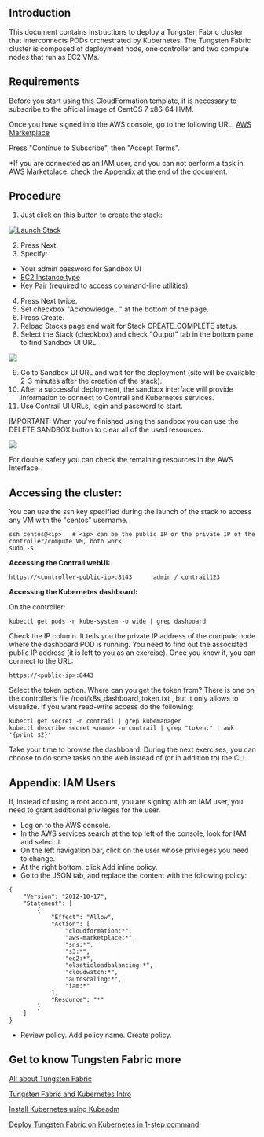 ## Introduction

This document contains instructions to deploy a Tungsten Fabric cluster that interconnects PODs orchestrated by Kubernetes. The Tungsten Fabric cluster is composed of deployment node, one controller and two compute nodes that run as EC2 VMs.

## Requirements

Before you start using this CloudFormation template, it is necessary to subscribe to the official image of CentOS 7 x86_64 HVM.

Once you have signed into the AWS console, go to the following URL: <a href="https://aws.amazon.com/marketplace/pp/B00O7WM7QW/" target="_blank">AWS Marketplace</a>

Press "Continue to Subscribe", then "Accept Terms".

*If you are connected as an IAM user, and you can not perform a task in AWS Marketplace, check the Appendix at the end of the document.

## Procedure

1. Just click on this button to create the stack:

<a href="https://console.aws.amazon.com/cloudformation/home#/stacks/new?stackName=tungstenfabric-k8s&amp;templateURL=https://s3-us-west-2.amazonaws.com/tungsten-fabric-sandbox/tungsten_fabric_stack_template.yaml" target="_blank"><img alt="Launch Stack" src="https://cdn.rawgit.com/buildkite/cloudformation-launch-stack-button-svg/master/launch-stack.svg"></a>

2. Press Next.
3. Specify:
 * Your admin password for Sandbox UI
 * <a href="https://aws.amazon.com/ec2/instance-types" target="_blank">EC2 Instance type</a>
 * <a href="https://docs.aws.amazon.com/AWSEC2/latest/UserGuide/ec2-key-pairs.html" target="_blank">Key Pair</a> (required to access command-line utilities)
4. Press Next twice.
5. Set checkbox "Acknowledge..." at the bottom of the page.
6. Press Create.
7. Reload Stacks page and wait for Stack CREATE_COMPLETE status.
8. Select the Stack (checkbox) and check "Output" tab in the bottom pane to find Sandbox UI URL.

[ ![](images/status_stack_small.png) ](images/status_stack_1400x900.png)

9. Go to Sandbox UI URL and wait for the deployment (site will be available 2-3 minutes after the creation of the stack).
10. After a successful deployment, the sandbox interface will provide information to connect to Contrail and Kubernetes services.
11. Use  Contrail UI URLs, login and password to start.

IMPORTANT: When you've finished using the sandbox you can use the DELETE SANDBOX button to clear all of the used resources.

[ ![](images/delete_stack_small.png) ](images/delete_stack_1400x900.png)

For double safety you can check the remaining resources in the AWS Interface.

## Accessing the cluster:

You can use the ssh key specified during the launch of the stack to access any VM with the "centos" username.

```
ssh centos@<ip>   # <ip> can be the public IP or the private IP of the controller/compute VM, both work
sudo -s
```
**Accessing the Contrail webUI:**

```
https://<controller-public-ip>:8143      admin / contrail123
```

**Accessing the Kubernetes dashboard:**

On the controller:

```
kubectl get pods -n kube-system -o wide | grep dashboard
```

Check the IP column. It tells you the private IP address of the compute node where the dashboard POD is running. You need to find out the associated public IP address (it is left to you as an exercise). Once you know it, you can connect to the URL:

```
https://<public-ip>:8443
```

Select the token option. Where can you get the token from? There is one on the controller’s file /root/k8s_dashboard_token.txt , but it only allows to visualize. If you want read-write access do the following:

```
kubectl get secret -n contrail | grep kubemanager
kubectl describe secret <name> -n contrail | grep "token:" | awk '{print $2}'
```

Take your time to browse the dashboard. During the next exercises, you can choose to do some tasks on the web instead of (or in addition to) the CLI.


## Appendix: IAM Users

If, instead of using a root account, you are signing with an IAM user, you need to grant additional privileges for the user.

- Log on to the AWS console.
- In the AWS services search at the top left of the console, look for IAM and select it.
- On the left navigation bar, click on the user whose privileges you need to change.
- At the right bottom, click Add inline policy.
- Go to the JSON tab, and replace the content with the following policy:

```
{
    "Version": "2012-10-17",
    "Statement": [
        {
            "Effect": "Allow",
            "Action": [
                "cloudformation:*",
                "aws-marketplace:*",
                "sns:*",
                "s3:*",
                "ec2:*",
                "elasticloadbalancing:*",
                "cloudwatch:*",
                "autoscaling:*",
                "iam:*"
            ],
            "Resource": "*"
        }
    ]
}
```

- Review policy. Add policy name. Create policy.

## Get to know Tungsten Fabric more

[All about Tungsten Fabric](https://www.juniper.net/documentation/en_US/release-independent/contrail/information-products/pathway-pages/index.html)

[Tungsten Fabric and Kubernetes Intro](https://github.com/Juniper/contrail-controller/wiki/Kubernetes)

[Install Kubernetes using Kubeadm](https://github.com/Juniper/contrail-controller/wiki/Install-K8s-using-Kubeadm)

[Deploy Tungsten Fabric on Kubernetes in 1-step command](Tungsten-Fabric-one-line-install-on-k8s.md)


